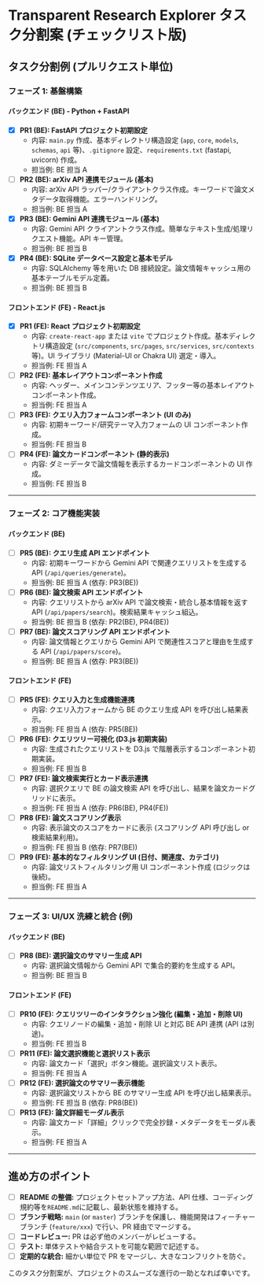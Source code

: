 # Transparent Research Explorer タスク分割案 (チェックリスト版)
## タスク分割例 (プルリクエスト単位)

### フェーズ 1: 基盤構築

#### バックエンド (BE) - Python + FastAPI

- [x] **PR1 (BE): FastAPI プロジェクト初期設定**
  - 内容: `main.py` 作成、基本ディレクトリ構造設定 (`app`, `core`, `models`, `schemas`, `api` 等)、`.gitignore` 設定、`requirements.txt` (fastapi, uvicorn) 作成。
  - 担当例: BE 担当 A
- [ ] **PR2 (BE): arXiv API 連携モジュール (基本)**
  - 内容: arXiv API ラッパー/クライアントクラス作成。キーワードで論文メタデータ取得機能。エラーハンドリング。
  - 担当例: BE 担当 A
- [x] **PR3 (BE): Gemini API 連携モジュール (基本)**
  - 内容: Gemini API クライアントクラス作成。簡単なテキスト生成/処理リクエスト機能。API キー管理。
  - 担当例: BE 担当 B
- [x] **PR4 (BE): SQLite データベース設定と基本モデル**
  - 内容: SQLAlchemy 等を用いた DB 接続設定。論文情報キャッシュ用の基本テーブルモデル定義。
  - 担当例: BE 担当 B

#### フロントエンド (FE) - React.js

- [x] **PR1 (FE): React プロジェクト初期設定**
  - 内容: `create-react-app` または `vite` でプロジェクト作成。基本ディレクトリ構造設定 (`src/components`, `src/pages`, `src/services`, `src/contexts` 等)。UI ライブラリ (Material-UI or Chakra UI) 選定・導入。
  - 担当例: FE 担当 A
- [ ] **PR2 (FE): 基本レイアウトコンポーネント作成**
  - 内容: ヘッダー、メインコンテンツエリア、フッター等の基本レイアウトコンポーネント作成。
  - 担当例: FE 担当 A
- [ ] **PR3 (FE): クエリ入力フォームコンポーネント (UI のみ)**
  - 内容: 初期キーワード/研究テーマ入力フォームの UI コンポーネント作成。
  - 担当例: FE 担当 B
- [ ] **PR4 (FE): 論文カードコンポーネント (静的表示)**
  - 内容: ダミーデータで論文情報を表示するカードコンポーネントの UI 作成。
  - 担当例: FE 担当 B

---

### フェーズ 2: コア機能実装

#### バックエンド (BE)

- [ ] **PR5 (BE): クエリ生成 API エンドポイント**
  - 内容: 初期キーワードから Gemini API で関連クエリリストを生成する API (`/api/queries/generate`)。
  - 担当例: BE 担当 A (依存: PR3(BE))
- [ ] **PR6 (BE): 論文検索 API エンドポイント**
  - 内容: クエリリストから arXiv API で論文検索・統合し基本情報を返す API (`/api/papers/search`)。検索結果キャッシュ組込。
  - 担当例: BE 担当 B (依存: PR2(BE), PR4(BE))
- [ ] **PR7 (BE): 論文スコアリング API エンドポイント**
  - 内容: 論文情報とクエリから Gemini API で関連性スコアと理由を生成する API (`/api/papers/score`)。
  - 担当例: BE 担当 A (依存: PR3(BE))

#### フロントエンド (FE)

- [ ] **PR5 (FE): クエリ入力と生成機能連携**
  - 内容: クエリ入力フォームから BE のクエリ生成 API を呼び出し結果表示。
  - 担当例: FE 担当 A (依存: PR5(BE))
- [ ] **PR6 (FE): クエリツリー可視化 (D3.js 初期実装)**
  - 内容: 生成されたクエリリストを D3.js で階層表示するコンポーネント初期実装。
  - 担当例: FE 担当 B
- [ ] **PR7 (FE): 論文検索実行とカード表示連携**
  - 内容: 選択クエリで BE の論文検索 API を呼び出し、結果を論文カードグリッドに表示。
  - 担当例: FE 担当 A (依存: PR6(BE), PR4(FE))
- [ ] **PR8 (FE): 論文スコアリング表示**
  - 内容: 表示論文のスコアをカードに表示 (スコアリング API 呼び出し or 検索結果利用)。
  - 担当例: FE 担当 B (依存: PR7(BE))
- [ ] **PR9 (FE): 基本的なフィルタリング UI (日付、関連度、カテゴリ)**
  - 内容: 論文リストフィルタリング用 UI コンポーネント作成 (ロジックは後続)。
  - 担当例: FE 担当 A

---

### フェーズ 3: UI/UX 洗練と統合 (例)

#### バックエンド (BE)

- [ ] **PR8 (BE): 選択論文のサマリー生成 API**
  - 内容: 選択論文情報から Gemini API で集合的要約を生成する API。
  - 担当例: BE 担当 B

#### フロントエンド (FE)

- [ ] **PR10 (FE): クエリツリーのインタラクション強化 (編集・追加・削除 UI)**
  - 内容: クエリノードの編集・追加・削除 UI と対応 BE API 連携 (API は別途)。
  - 担当例: FE 担当 B
- [ ] **PR11 (FE): 論文選択機能と選択リスト表示**
  - 内容: 論文カード「選択」ボタン機能。選択論文リスト表示。
  - 担当例: FE 担当 A
- [ ] **PR12 (FE): 選択論文のサマリー表示機能**
  - 内容: 選択論文リストから BE のサマリー生成 API を呼び出し結果表示。
  - 担当例: FE 担当 B (依存: PR8(BE))
- [ ] **PR13 (FE): 論文詳細モーダル表示**
  - 内容: 論文カード「詳細」クリックで完全抄録・メタデータをモーダル表示。
  - 担当例: FE 担当 A

---

## 進め方のポイント

- [ ] **README の整備:** プロジェクトセットアップ方法、API 仕様、コーディング規約等を`README.md`に記載し、最新状態を維持する。
- [ ] **ブランチ戦略:** `main` (or `master`) ブランチを保護し、機能開発はフィーチャーブランチ (`feature/xxx`) で行い、PR 経由でマージする。
- [ ] **コードレビュー:** PR は必ず他のメンバーがレビューする。
- [ ] **テスト:** 単体テストや結合テストを可能な範囲で記述する。
- [ ] **定期的な統合:** 細かい単位で PR をマージし、大きなコンフリクトを防ぐ。

このタスク分割案が、プロジェクトのスムーズな進行の一助となれば幸いです。
